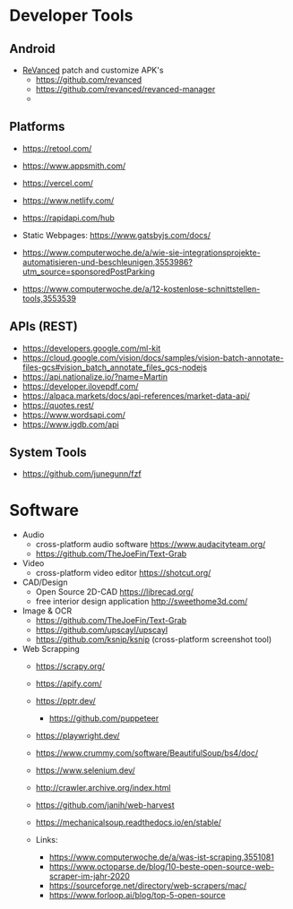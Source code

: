 # Developer Tools

## Android

- [ReVanced](https://revanced.app/) patch and customize APK's
  - https://github.com/revanced
  - https://github.com/revanced/revanced-manager
  - 

## Platforms

- https://retool.com/
- https://www.appsmith.com/
- https://vercel.com/
- https://www.netlify.com/
- https://rapidapi.com/hub
- Static Webpages: https://www.gatsbyjs.com/docs/

- https://www.computerwoche.de/a/wie-sie-integrationsprojekte-automatisieren-und-beschleunigen,3553986?utm_source=sponsoredPostParking
- https://www.computerwoche.de/a/12-kostenlose-schnittstellen-tools,3553539

## APIs (REST)

- https://developers.google.com/ml-kit
- https://cloud.google.com/vision/docs/samples/vision-batch-annotate-files-gcs#vision_batch_annotate_files_gcs-nodejs
- https://api.nationalize.io/?name=Martin
- https://developer.ilovepdf.com/
- https://alpaca.markets/docs/api-references/market-data-api/
- https://quotes.rest/
- https://www.wordsapi.com/
- https://www.igdb.com/api
 
## System Tools

- https://github.com/junegunn/fzf

# Software

- Audio
  - cross-platform audio software https://www.audacityteam.org/
  - https://github.com/TheJoeFin/Text-Grab
- Video 
  - cross-platform video editor https://shotcut.org/
- CAD/Design
  - Open Source 2D-CAD https://librecad.org/
  - free interior design application http://sweethome3d.com/
- Image & OCR
  - https://github.com/TheJoeFin/Text-Grab
  - https://github.com/upscayl/upscayl
  - https://github.com/ksnip/ksnip   (cross-platform screenshot tool)
- Web Scrapping
  - https://scrapy.org/
  - https://apify.com/
  - https://pptr.dev/
    - https://github.com/puppeteer
  - https://playwright.dev/
  - https://www.crummy.com/software/BeautifulSoup/bs4/doc/
  - https://www.selenium.dev/
  - http://crawler.archive.org/index.html
  - https://github.com/janih/web-harvest
  - https://mechanicalsoup.readthedocs.io/en/stable/

  - Links:
    - https://www.computerwoche.de/a/was-ist-scraping,3551081
    - https://www.octoparse.de/blog/10-beste-open-source-web-scraper-im-jahr-2020
    - https://sourceforge.net/directory/web-scrapers/mac/
    - https://www.forloop.ai/blog/top-5-open-source

